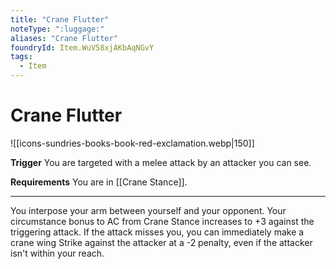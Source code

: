 ```yaml
---
title: "Crane Flutter"
noteType: ":luggage:"
aliases: "Crane Flutter"
foundryId: Item.WuV58xjAKbAqNGvY
tags:
  - Item
---
```


# Crane Flutter
![[icons-sundries-books-book-red-exclamation.webp|150]]

**Trigger** You are targeted with a melee attack by an attacker you can see.

**Requirements** You are in [[Crane Stance]].

* * *

You interpose your arm between yourself and your opponent. Your circumstance bonus to AC from Crane Stance increases to +3 against the triggering attack. If the attack misses you, you can immediately make a crane wing Strike against the attacker at a -2 penalty, even if the attacker isn't within your reach.
